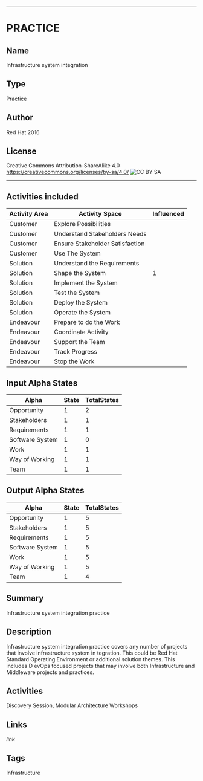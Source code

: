 ----------
# PRACTICE
## Name
Infrastructure system integration
## Type
Practice
## Author
Red Hat 2016
## License
Creative Commons Attribution-ShareAlike 4.0
https://creativecommons.org/licenses/by-sa/4.0/
![CC BY SA](https://licensebuttons.net/l/by-sa/3.0/88x31.png)

----------

## Activities included
| Activity Area | Activity Space | Influenced |
|---------------|----------------|------------|
|Customer|Explore Possibilities||
|Customer|Understand Stakeholders Needs||
|Customer|Ensure Stakeholder Satisfaction||
|Customer|Use The System||
|Solution|Understand the Requirements||
|Solution|Shape the System|1|
|Solution|Implement the System||
|Solution|Test the System||
|Solution|Deploy the System||
|Solution|Operate the System||
|Endeavour|Prepare to do the Work||
|Endeavour|Coordinate Activity||
|Endeavour|Support the Team||
|Endeavour|Track Progress||
|Endeavour|Stop the Work||


## Input Alpha States
Alpha | State | TotalStates
---| --- | ---
Opportunity|1|2
Stakeholders|1|1
Requirements|1|1
Software System|1|0
Work|1|1
Way of Working|1|1
Team|1|1

## Output Alpha States
Alpha | State | TotalStates
---| --- | ---
Opportunity|1|5
Stakeholders|1|5
Requirements|1|5
Software System|1|5
Work|1|5
Way of Working|1|5
Team|1|4

## Summary
Infrastructure system integration practice  

## Description
Infrastructure system integration practice covers any number of projects that involve infrastructure system in
tegration. This could be Red Hat Standard Operating Environment or additional solution themes. This includes D
evOps focused projects that may involve both Infrastructure and Middleware projects and practices.


## Activities
Discovery Session, Modular Architecture Workshops

## Links
$link$

## Tags
Infrastructure

